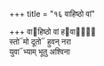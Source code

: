 +++
title = "१६ वाहिष्ठो वां"

+++
वा᳓हिष्ठो वां ह᳓वानां᳐  
स्तो᳓मो दूतो᳓ हुवन् नरा  
युवा᳓भ्याम् भूतु अश्विना